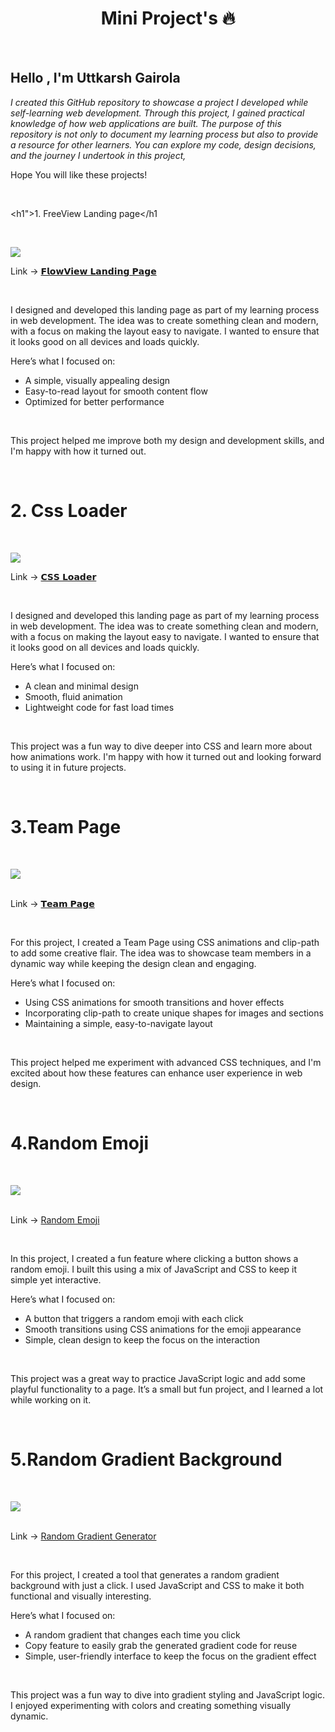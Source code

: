 <h1 align="center" > Mini Project's  🔥</h1>

<br>

<h2 > Hello , I'm Uttkarsh Gairola</h2>

_I created this GitHub repository to showcase a project I developed while self-learning web development. Through this project, I gained practical knowledge of how web applications are built. The purpose of this repository is not only to document my learning process but also to provide a resource for other learners. You can explore my code, design decisions, and the journey I undertook in this project,_
<br>

Hope You will like these projects!

<br>

<h1">1. FreeView Landing page</h1

<br>

<img src="https://github.com/user-attachments/assets/9b70311b-b752-4544-8995-b915eb085764" ></img>
<br>

<p> Link -> <a href="https://projectfreeview.netlify.app/" target="_blank" >𝗙𝗹𝗼𝘄𝗩𝗶𝗲𝘄 𝗟𝗮𝗻𝗱𝗶𝗻𝗴 𝗣𝗮𝗴𝗲</a> </p>
<br>

<p>I designed and developed this landing page as part of my learning process in web development. The idea was to create something clean and modern, with a focus on making the layout easy to navigate. I wanted to ensure that it looks good on all devices and loads quickly.</p>

<p >Here’s what I focused on:
</p>
<ul>
<li>A simple, visually appealing design</li>
<li>Easy-to-read layout for smooth content flow</li>
<li>Optimized for better performance</li>
</ul>
<br>
<p>This project helped me improve both my design and development skills, and I'm happy with how it turned out.</p>

<br>

<h1>2. Css Loader</h1>

<br>

<img src="https://github.com/user-attachments/assets/a1e9009b-6b8c-4ca0-a1c8-ea8a64bba317" ></img>
<br>

<p> Link -> <a href="https://cssloadingbar.netlify.app/" target="_blank" >𝗖𝗦𝗦 𝗟𝗼𝗮𝗱𝗲𝗿</a> </p>
<br>

<p>I designed and developed this landing page as part of my learning process in web development. The idea was to create something clean and modern, with a focus on making the layout easy to navigate. I wanted to ensure that it looks good on all devices and loads quickly.</p>

<p>Here’s what I focused on:
</p>
<ul>
<li>A clean and minimal design</li>
<li>Smooth, fluid animation</li>
<li>Lightweight code for fast load times</li>
</ul>
<br>
<p>This project was a fun way to dive deeper into CSS and learn more about how animations work. I'm happy with how it turned out and looking forward to using it in future projects.</p>

<br>

<h1>3.Team Page</h1>

<br>

<img src="https://github.com/user-attachments/assets/3cbf20f1-512d-4044-a5eb-8c0f3be46aca" ></img>
<br>
<br>

<p> Link -> <a href="https://teampageproject.netlify.app/" target="_blank" >𝗧𝗲𝗮𝗺 𝗣𝗮𝗴𝗲</a> </p>

<br>

<p>For this project, I created a Team Page using CSS animations and clip-path to add some creative flair. The idea was to showcase team members in a dynamic way while keeping the design clean and engaging.</p>

<p >Here’s what I focused on:
</p>
<ul>
<li>Using CSS animations for smooth transitions and hover effects</li>
<li>Incorporating clip-path to create unique shapes for images and sections</li>
<li>Maintaining a simple, easy-to-navigate layout</li>
</ul>

<br>

<p>This project helped me experiment with advanced CSS techniques, and I'm excited about how these features can enhance user experience in web design.
</p>

<br>

<h1>4.Random Emoji</h1>

<br>

<img src="https://github.com/user-attachments/assets/22e696f1-cfa4-484e-b28e-8c805c8865b8" ></img>
<br>
<br>

<p> Link -> <a href="https://projectrandom-emoji.netlify.app/" target="_blank" >Random Emoji</a> </p>

<br>

<p>In this project, I created a fun feature where clicking a button shows a random emoji. I built this using a mix of JavaScript and CSS to keep it simple yet interactive.</p>

<p >Here’s what I focused on:
</p>
<ul>
<li>A button that triggers a random emoji with each click</li>
<li>Smooth transitions using CSS animations for the emoji appearance</li>
<li>Simple, clean design to keep the focus on the interaction</li>
</ul>

<br>

<p>This project was a great way to practice JavaScript logic and add some playful functionality to a page. It’s a small but fun project, and I learned a lot while working on it.

</p>

<br>

<h1>5.Random Gradient Background</h1>

<br>

<img src="https://github.com/user-attachments/assets/11072be1-ea62-4b9f-83f8-6b1138fb1559" ></img>
<br>
<br>

<p> Link -> <a href="https://projectrandomgradientgenerator.netlify.app/" target="_blank" >Random Gradient Generator</a> </p>

<br>

<p>For this project, I created a tool that generates a random gradient background with just a click. I used JavaScript and CSS to make it both functional and visually interesting.</p>

<p >Here’s what I focused on:
</p>
<ul>
<li>A random gradient that changes each time you click</li>
<li>Copy feature to easily grab the generated gradient code for reuse</li>
<li>Simple, user-friendly interface to keep the focus on the gradient effect</li>
</ul>

<br>

<p>This project was a fun way to dive into gradient styling and JavaScript logic. I enjoyed experimenting with colors and creating something visually dynamic.</p>

<br>
